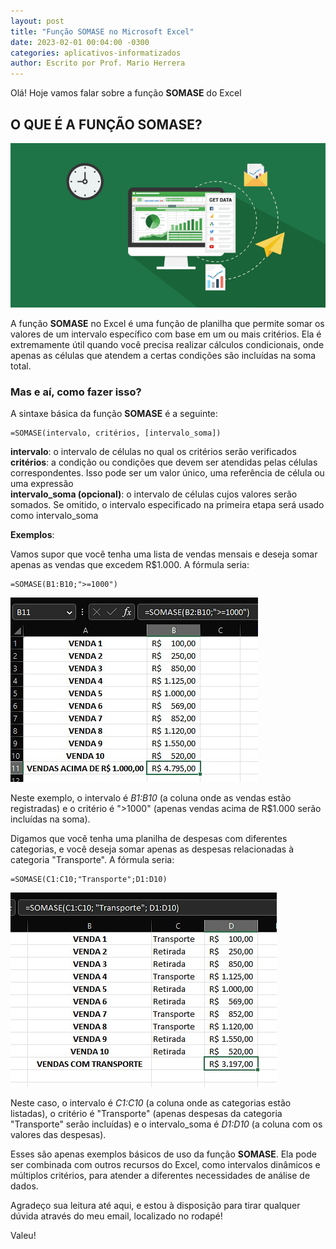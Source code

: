 ```yaml
---
layout: post
title: "Função SOMASE no Microsoft Excel"
date: 2023-02-01 00:04:00 -0300
categories: aplicativos-informatizados
author: Escrito por Prof. Mario Herrera
---
```

 
Olá! Hoje vamos falar sobre a função **SOMASE** do Excel

## O QUE É A FUNÇÃO SOMASE?


![](https://github.com/mariopuebla17/blog/blob/main/_images/202302/excel1.jpg?raw=true)

A função **SOMASE** no Excel é uma função de planilha que permite somar os valores de um intervalo específico com base em um ou mais critérios. Ela é extremamente útil quando você precisa realizar cálculos condicionais, onde apenas as células que atendem a certas condições são incluídas na soma total.

### Mas e aí, como fazer isso?

A sintaxe básica da função **SOMASE** é a seguinte:

```
=SOMASE(intervalo, critérios, [intervalo_soma])
```

**intervalo**: o intervalo de células no qual os critérios serão verificados  
**critérios**: a condição ou condições que devem ser atendidas pelas células correspondentes. Isso pode ser um valor único, uma referência de célula ou uma expressão  
**intervalo_soma (opcional)**: o intervalo de células cujos valores serão somados. Se omitido, o intervalo especificado na primeira etapa será usado como intervalo_soma  

**Exemplos**:

Vamos supor que você tenha uma lista de vendas mensais e deseja somar apenas as vendas que excedem R$1.000. A fórmula seria:

```
=SOMASE(B1:B10;">=1000")
```

![](https://github.com/mariopuebla17/blog/blob/main/_images/202302/excel12.jpg?raw=true)  

Neste exemplo, o intervalo é *B1:B10* (a coluna onde as vendas estão registradas) e o critério é ">1000" (apenas vendas acima de R$1.000 serão incluídas na soma).

Digamos que você tenha uma planilha de despesas com diferentes categorias, e você deseja somar apenas as despesas relacionadas à categoria "Transporte". A fórmula seria:

```
=SOMASE(C1:C10;"Transporte";D1:D10)
```

![](https://github.com/mariopuebla17/blog/blob/main/_images/202302/excel13.jpg?raw=true)  

Neste caso, o intervalo é *C1:C10* (a coluna onde as categorias estão listadas), o critério é "Transporte" (apenas despesas da categoria "Transporte" serão incluídas) e o intervalo_soma é *D1:D10* (a coluna com os valores das despesas).

Esses são apenas exemplos básicos de uso da função **SOMASE**. Ela pode ser combinada com outros recursos do Excel, como intervalos dinâmicos e múltiplos critérios, para atender a diferentes necessidades de análise de dados.  


Agradeço sua leitura até aqui, e estou à disposição para tirar qualquer dúvida através do meu email, localizado no rodapé!

Valeu!